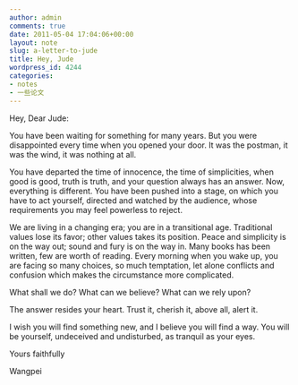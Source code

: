 ```yaml
---
author: admin
comments: true
date: 2011-05-04 17:04:06+00:00
layout: note
slug: a-letter-to-jude
title: Hey, Jude
wordpress_id: 4244
categories:
- notes
- 一些论文
---
```


Hey, Dear Jude:

You have been waiting for something for many years. But you were disappointed every time when you opened your door. It was the postman, it was the wind, it was nothing at all.

You have departed the time of innocence, the time of simplicities, when good is good, truth is truth, and your question always has an answer. Now, everything is different. You have been pushed into a stage, on which you have to act yourself, directed and watched by the audience, whose requirements you may feel powerless to reject.

We are living in a changing era; you are in a transitional age. Traditional values lose its favor; other values takes its position.
Peace and simplicity is on the way out; sound and fury is on the way in. Many books has been written, few are worth of reading. Every morning when you wake up, you are facing so many choices, so much temptation, let alone conflicts and confusion which makes the circumstance more complicated.

What shall we do? What can we believe? What can we rely upon?

The answer resides your heart. Trust it, cherish it, above all, alert it.

I wish you will find something new, and I believe you will find a way. You will be yourself, undeceived and undisturbed, as tranquil as your eyes.

Yours faithfully

Wangpei
